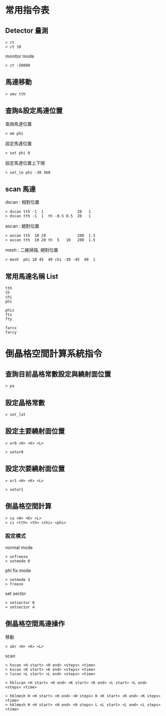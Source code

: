 # 常用指令表

## Detector 量測

    > ct 
    > ct 10

monitor mode 

    > ct -50000

## 馬達移動

    > umv tth 

## 查詢&設定馬達位置

查詢馬達位置

    > wm phi

設定馬達位置

    > set phi 0

設定馬達位置上下限

    > set_lm phi -30 360

## scan 馬達

dscan : 相對位置

    > dscan tth -1  1               20   1
    > dscan tth -1  1  th -0.5 0.5  20   1

ascan : 絕對位置

    > ascan tth  10 20              200  1.5
    > ascan tth  10 20 th  5   10   200  1.5

mesh : 二維掃描, 絕對位置

    > mesh  phi 10 45  40 chi -30 -45  40  1  

## 常用馬達名稱 List

    tth
    th
    chi
    phi

    phiz 
    ftx
    fty

    farcx 
    farcy

# 倒晶格空間計算系統指令

## 查詢目前晶格常數設定與繞射面位置

    > pa

## 設定晶格常數

    > set_lat 

## 設定主要繞射面位置

    > or0 <H> <K> <L>

    > setor0

## 設定次要繞射面位置

    > or1 <H> <K> <L>

    > setor1
  
## 倒晶格空間計算

    > ca <H> <K> <L>
    > ci <tth> <th> <chi> <phi>

### 設定模式

normal mode

    > unfreeze
    > setmode 0

phi fix mode

    > setmode 3
    > freeze

set sector 

    > setsector 0
    > setsector 4

## 倒晶格空間馬達操作

移動

    > ubr <H> <K> <L>

scan

    > hscan <H start> <H end> <steps> <time>
    > kscan <K start> <K end> <steps> <time>
    > lscan <L start> <L end> <steps> <time>

    > hklscan <H start> <H end> <K start> <K end> <L start> <L end> <steps> <time>

    > hklmesh H <H start> <H end> <H steps> K <K start> <K end> <K steps> <time>
    > hklmesh H <H start> <H end> <H steps> L <L start> <L end> <L steps> <time>

